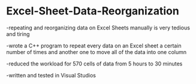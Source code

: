 # Excel-Sheet-Data-Reorganization
-repeating and reorganizing data on Excel Sheets manually is very tedious and tiring

-wrote a C++ program to repeat every data on an Excel sheet a certain number of times and another one to move all of the data into one column

-reduced the workload for 570 cells of data from 5 hours to 30 minutes 

-written and tested in Visual Studios
